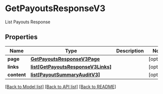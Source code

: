 # GetPayoutsResponseV3

List Payouts Response
## Properties
Name | Type | Description | Notes
------------ | ------------- | ------------- | -------------
**page** | [**GetPayoutsResponseV3Page**](GetPayoutsResponseV3Page.md) |  | [optional] 
**links** | [**list[GetPayoutsResponseV3Links]**](GetPayoutsResponseV3Links.md) |  | [optional] 
**content** | [**list[PayoutSummaryAuditV3]**](PayoutSummaryAuditV3.md) |  | [optional] 

[[Back to Model list]](../README.md#documentation-for-models) [[Back to API list]](../README.md#documentation-for-api-endpoints) [[Back to README]](../README.md)


